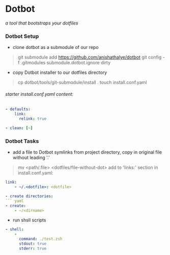 # Dotbot
*a tool that bootstraps your dotfiles*

### Dotbot Setup

- clone dotbot as a submodule of our repo
> git submodule add https://github.com/anishathalye/dotbot
> git config -f .gitmodules submodule.dotbot.ignore dirty
- copy Dotbot installer to our dotfiles directory
> cp dotbot/tools/git-submodule/install .
> touch install.conf.yaml

###### starter install.conf.yaml content:
``` yaml
- defaults:
    link:
      relink: true

- clean: [~]
```

### Dotbot Tasks

- add a file to Dotbot symlinks
from project directory, copy in original file without leading '.'
> mv &lt;path/.file&gt; &lt;dotfiles/file-without-dot&gt;
add to 'links:' section in install.conf.yaml:
``` yaml
link:
    - ~/.<dotfile>: <dotfile>

- create directories:
``` yaml
- create:
    - ~/<dirname>
```

- run shsll scripts
``` yaml
- shell:
    - 
      command: ./test.zsh
      stdout: true
      stderr: true
```


